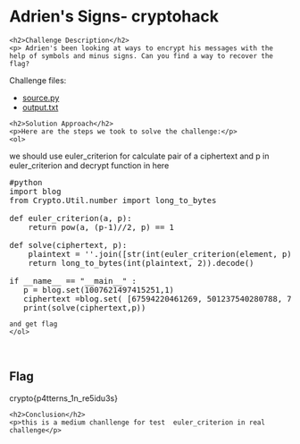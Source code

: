 <!DOCTYPE html>
<html>

<body>
    <h1>Adrien's Signs- cryptohack</h1>

    <h2>Challenge Description</h2>
    <p> Adrien's been looking at ways to encrypt his messages with the help of symbols and minus signs. Can you find a way to recover the flag?

Challenge files:
  - <a href="https://cybersecctf.github.io/blog/2024/practice/cryptohack/ModularArithmetic/AdriensSigns/source.py">source.py</a>
  - <a href="https://cybersecctf.github.io/blog/2024/practice/cryptohack/ModularArithmetic/AdriensSigns/output.txt">output.txt</a>
</p>
  
    <h2>Solution Approach</h2>
    <p>Here are the steps we took to solve the challenge:</p>
    <ol>
we should use euler_criterion for calculate pair of a ciphertext and p  in euler_criterion
and decrypt function in here
<pre>
#python
import blog
from Crypto.Util.number import long_to_bytes

def euler_criterion(a, p):
    return pow(a, (p-1)//2, p) == 1

def solve(ciphertext, p):
    plaintext = ''.join([str(int(euler_criterion(element, p))) for element in ciphertext])
    return long_to_bytes(int(plaintext, 2)).decode()
 
if __name__ == "__main__" :
   p = blog.set(1007621497415251,1)
   ciphertext =blog.set( [67594220461269, 501237540280788, 718316769824518, 296304224247167, 48290626940198, 30829701196032, 521453693392074, 840985324383794, 770420008897119, 745131486581197, 729163531979577, 334563813238599, 289746215495432, 538664937794468, 894085795317163, 983410189487558, 863330928724430, 996272871140947, 352175210511707, 306237700811584, 631393408838583, 589243747914057, 538776819034934, 365364592128161, 454970171810424, 986711310037393, 657756453404881, 388329936724352, 90991447679370, 714742162831112, 62293519842555, 653941126489711, 448552658212336, 970169071154259, 339472870407614, 406225588145372, 205721593331090, 926225022409823, 904451547059845, 789074084078342, 886420071481685, 796827329208633, 433047156347276, 21271315846750, 719248860593631, 534059295222748, 879864647580512, 918055794962142, 635545050939893, 319549343320339, 93008646178282, 926080110625306, 385476640825005, 483740420173050, 866208659796189, 883359067574584, 913405110264883, 898864873510337, 208598541987988, 23412800024088, 911541450703474, 57446699305445, 513296484586451, 180356843554043, 756391301483653, 823695939808936, 452898981558365, 383286682802447, 381394258915860, 385482809649632, 357950424436020, 212891024562585, 906036654538589, 706766032862393, 500658491083279, 134746243085697, 240386541491998, 850341345692155, 826490944132718, 329513332018620, 41046816597282, 396581286424992, 488863267297267, 92023040998362, 529684488438507, 925328511390026, 524897846090435, 413156582909097, 840524616502482, 325719016994120, 402494835113608, 145033960690364, 43932113323388, 683561775499473, 434510534220939, 92584300328516, 763767269974656, 289837041593468, 11468527450938, 628247946152943, 8844724571683, 813851806959975, 72001988637120, 875394575395153, 70667866716476, 75304931994100, 226809172374264, 767059176444181, 45462007920789, 472607315695803, 325973946551448, 64200767729194, 534886246409921, 950408390792175, 492288777130394, 226746605380806, 944479111810431, 776057001143579, 658971626589122, 231918349590349, 699710172246548, 122457405264610, 643115611310737, 999072890586878, 203230862786955, 348112034218733, 240143417330886, 927148962961842, 661569511006072, 190334725550806, 763365444730995, 516228913786395, 846501182194443, 741210200995504, 511935604454925, 687689993302203, 631038090127480, 961606522916414, 138550017953034, 932105540686829, 215285284639233, 772628158955819, 496858298527292, 730971468815108, 896733219370353, 967083685727881, 607660822695530, 650953466617730, 133773994258132, 623283311953090, 436380836970128, 237114930094468, 115451711811481, 674593269112948, 140400921371770, 659335660634071, 536749311958781, 854645598266824, 303305169095255, 91430489108219, 573739385205188, 400604977158702, 728593782212529, 807432219147040, 893541884126828, 183964371201281, 422680633277230, 218817645778789, 313025293025224, 657253930848472, 747562211812373, 83456701182914, 470417289614736, 641146659305859, 468130225316006, 46960547227850, 875638267674897, 662661765336441, 186533085001285, 743250648436106, 451414956181714, 527954145201673, 922589993405001, 242119479617901, 865476357142231, 988987578447349, 430198555146088, 477890180119931, 844464003254807, 503374203275928, 775374254241792, 346653210679737, 789242808338116, 48503976498612, 604300186163323, 475930096252359, 860836853339514, 994513691290102, 591343659366796, 944852018048514, 82396968629164, 152776642436549, 916070996204621, 305574094667054, 981194179562189, 126174175810273, 55636640522694, 44670495393401, 74724541586529, 988608465654705, 870533906709633, 374564052429787, 486493568142979, 469485372072295, 221153171135022, 289713227465073, 952450431038075, 107298466441025, 938262809228861, 253919870663003, 835790485199226, 655456538877798, 595464842927075, 191621819564547],2)
   print(solve(ciphertext,p))
</pre>
    and get flag  
    </ol>
<br> 
    <h2>Flag</h2>
    <p class="flag">crypto{p4tterns_1n_re5idu3s}
</p>

    <h2>Conclusion</h2>
    <p>this is a medium chanllenge for test  euler_criterion in real challenge</p>
</body>
</html>


 